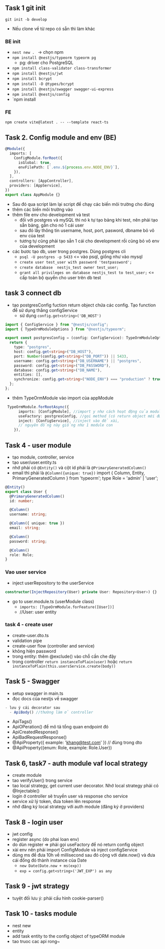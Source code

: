 ## Task 1 git init

`git init -b develop`

- Nếu clone về từ repo có sẵn thì làm khác

### BE init

- `nest new . ` -> chọn npm
- `npm install @nestjs/typeorm typeorm pg`
  - pg: driver cho PostgreSQL
- `npm install class-validator class-transformer`
- `npm install @nestjs/jwt`
- `npm install bcrypt`
- `npm install -D @types/bcrypt`
- `npm install @nestjs/swagger swagger-ui-express`
- `npm install @nestjs/config`
- `npm install

### FE

`npm create vite@latest . -- --template react-ts`

## Task 2. Config module and env (BE)

```ts
@Module({
  imports: [
    ConfigModule.forRoot({
      isGlobal: true,
      envFilePath: [`.env.${process.env.NODE_ENV}`],
    }),
  ],
  controllers: [AppController],
  providers: [AppService],
})
export class AppModule {}
```

- Sau đó qua script làm lại script để chạy các biến môi trường cho đúng
- thêm các biến môi trường vào
- thêm file env cho development và test
  - đối với postgres và mySQL thì nó k tự tạo bảng khi test, nên phải tạo sẵn bảng, gắn cho nó 1 cái user
  - sau đó lấy thông tin username, host, port, pasword, dbname bỏ vô env của test
  - tương tự cũng phải tạo sẵn 1 cái cho development rồi cũng bỏ vô env của development
- các bươc tạo db, user trong postgres. Dùng postgres cli
  - `psql -U postgres -p 5433` <= vào psql, giống như vào mysql
  - `create user test_user with password 'testpassword';`
  - `create database  nestjs_test owner test_user;`
  - `grant all privileges on database nestjs_test to test_user;` <= cấp toàn bộ quyền cho user trên db test

## task 3 connect db

- tạo postgresConfig fuction return object chứa các config. Tạo function để sử dụng thằng configService
  - sử dụng `config.get<string>('DB_HOST')`

```ts
import { ConfigService } from "@nestjs/config";
import { TypeOrmModuleOptions } from "@nestjs/typeorm";

export const postgresConfig = (config: ConfigService): TypeOrmModuleOptions => {
  return {
    type: "postgres",
    host: config.get<string>("DB_HOST"),
    port: Number(config.get<string>("DB_PORT")) || 5433,
    username: config.get<string>("DB_USERNAME") || "postgres",
    password: config.get<string>("DB_PASSWORD"),
    database: config.get<string>("DB_NAME"),
    entities: [],
    synchronize: config.get<string>("NODE_ENV") === "production" ? true : false,
  };
};
```

- thêm TypeOrmModule vào import của appModule

```ts
 TypeOrmModule.forRootAsync({
      imports: [ConfigModule], //import y như cách hoạt động của module,
      useFactory: postgresConfig, //gọi method (có return object mới được quá)
      inject: [ConfigService], //inject vào để xài,
      // nguyên đống này giống như 1 module con
    }),
```

## Task 4 - user module

- tạo module, controller, service
- tạo user/user.entity.ts
- nhớ phải có `@Entity()` và cột id phải là `@PrimaryGeneratedColumn()`
- email thì phải là `@Column({unique: true})`
  import { Column, Entity, PrimaryGeneratedColumn } from 'typeorm';
  type Role = 'admin' | 'user';

```ts
@Entity()
export class User {
  @PrimaryGeneratedColumn()
  id: number;

  @Column()
  username: string;

  @Column({ unique: true })
  email: string;

  @Column()
  password: string;

  @Column()
  role: Role;
}
```

### Vao user service

- inject userRepository to the userService

```ts
constructor(InjectRepository(User) private User: Repository<User>) {}
```

- go to user.module.ts (userModule class)
  - `imports: [TypeOrmModule.forFeature([User])]`
  - //User: user entity

### task 4 - create user

- create-user.dto.ts
- validation pipe
- create-user flow (controller and service)
- không hiện password
- trong entity: thêm @exclude() vào chỗ cần che đậy
- trong controller `return instanceToPlain(user)` hoặc `return instanceToPlain(this.usersService.create(body))`

## Task 5 - Swagger

- setup swagger in main.ts
- đọc docs của nestjs về swagger

```ts
- lưu ý cái decorator sau
  - ApiBody() //thường làm ở controller
```

- ApiTags()
- ApiOPeration() để mô tả tổng quan endpoint đó
- ApiCreatedResponse()
- ApiBadRequestResponse()
- @ApiProperty({ example: 'khang@test.com' }) // đùng trong dto
- @ApiProperty({enum: Role, example: Role.User})

## Task 6, task7 - auth module vaf local strategy

- create module
- tao verifyUser() trong service
- tao local strategy, get current user decorator. Nhớ local strategy phải có @Injectable()
- login ở controller sẽ truyền user và response cho service
- service xử lý token, đưa token lên response
- nhớ đăng ký local strategy với auth module (đăng ký ở providers)

## Task 8 - login user

- jwt config
- register async (do phai loan env)
- do dùn register => phải gọi useFactory để nó return config object
- xài env nên phải import ConfigModule và inject configService
- dùng ms để đưa 10h về millisecond sau đó cộng với date.now() và đưa cái đổng đó thành instance của Date
  - `new Date(Date.now + ms(exp))`
  - `exp = config.get<string>('JWT_EXP') as any`

## Task 9 - jwt strategy

- tuyệt đối lưu ý: phải cấu hình cookie-parser()

## Task 10 - tasks module

- nest new
- entity
- add task entity to the config object of typeORM module
- tao truoc cac api rong~
